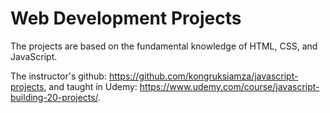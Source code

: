 # Web Development Projects

The projects are based on the fundamental knowledge of HTML, CSS, and JavaScript.

The instructor's github: https://github.com/kongruksiamza/javascript-projects, and taught in Udemy: https://www.udemy.com/course/javascript-building-20-projects/.
